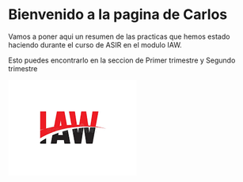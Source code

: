 # Bienvenido a la pagina de Carlos

Vamos a poner aqui un resumen de las practicas que hemos estado haciendo durante el curso de ASIR en el modulo IAW.

Esto puedes encontrarlo en la seccion de Primer trimestre y Segundo trimestre

![Funciona?](../img/1.png)